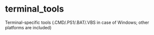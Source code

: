 # terminal_tools
Terminal-specific tools (.CMD/.PS1/.BAT/.VBS in case of Windows; other platforms are included)
